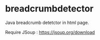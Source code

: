 # breadcrumbdetector
Java breadcrumb detetctor in html page.

Require JSoup :
https://jsoup.org/download
